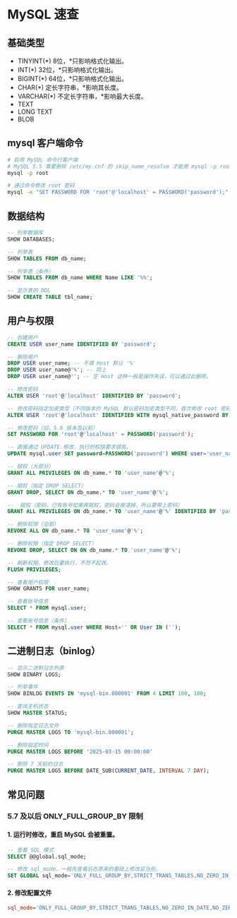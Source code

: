 # MySQL 速查

## 基础类型

- TINYINT(*) 8位，*只影响格式化输出。
- INT(*) 32位，*只影响格式化输出。
- BIGINT(*) 64位，*只影响格式化输出。
- CHAR(*) 定长字符串，*影响其长度。
- VARCHAR(*) 不定长字符串，*影响最大长度。
- TEXT
- LONG TEXT
- BLOB

## mysql 客户端命令

```bash
# 启用 MySQL 命令行客户端
# MySQL 5.5 需要删除 /etc/my.cnf 的 skip_name_resolve 才能用 mysql -p root 登录
mysql -p root

# 通过命令修改 root 密码
mysql -e "SET PASSWORD FOR 'root'@'localhost' = PASSWORD('password');"
```

## 数据结构

```sql
-- 列举数据库
SHOW DATABASES;

-- 列举表
SHOW TABLES FROM db_name;

-- 列举表（条件）
SHOW TABLES FROM db_name WHERE Name LIKE '%%';

-- 显示表的 DDL
SHOW CREATE TABLE tbl_name;
```

## 用户与权限

```sql
-- 创建用户
CREATE USER user_name IDENTIFIED BY 'password';

-- 删除用户
DROP USER user_name; -- 不填 Host 默认 '%'
DROP USER user_name@'%'; -- 同上
DROP USER user_name@''; -- 空 Host 这种一般是操作失误，可以通过此删除。

-- 修改密码
ALTER USER 'root'@'localhost' IDENTIFIED BY 'password';

-- 修改密码指定加密类型（不同版本的 MySQL 默认密码加密类型不同，首次修改 root 密码必须是 localhost）
ALTER USER 'root'@'localhost' IDENTIFIED WITH mysql_native_password BY 'password';

-- 修改密码（旧，5.6 版本及以前）
SET PASSWORD FOR 'root'@'localhost' = PASSWORD('password'); 

-- 直接通过 UPDATE 修改，执行的权限要求很高。
UPDATE mysql.user SET password=PASSWORD('password') WHERE user='user_name';
```

```sql
-- 赋权（大部分）
GRANT ALL PRIVILEGES ON db_name.* TO 'user_name'@'%';

-- 赋权（指定 DROP SELECT）
GRANT DROP, SELECT ON db_name.* TO 'user_name'@'%';

--  赋权（密码，已有账号如果再赋权，密码会被清掉，所以要带上密码）
GRANT ALL PRIVILEGES ON db_name.* TO 'user_name'@'%' IDENTIFIED BY 'password' WITH GRANT OPTION;

-- 删除权限（全部）
REVOKE ALL ON db_name.* TO 'user_name'@'%';

-- 删除权限（指定 DROP SELECT）
REVOKE DROP, SELECT ON ON db_name.* TO 'user_name'@'%';

-- 刷新权限，修改后要执行，不然不起效。
FLUSH PRIVILEGES;

-- 查看用户权限
SHOW GRANTS FOR user_name;

-- 查看账号信息
SELECT * FROM mysql.user;

-- 查看账号信息（条件）
SELECT * FROM mysql.user WHERE Host='' OR User IN ('');
```

## 二进制日志（binlog）

```sql
-- 显示二进制日志列表
SHOW BINARY LOGS;

-- 列举事件
SHOW BINLOG EVENTS IN 'mysql-bin.000001' FROM 4 LIMIT 100, 100;

-- 查询主机状态
SHOW MASTER STATUS;

-- 删除指定日志文件
PURGE MASTER LOGS TO 'mysql-bin.000001';

-- 删除指定时间
PURGE MASTER LOGS BEFORE '2025-03-15 00:00:00'

-- 删除 7 天前的日志
PURGE MASTER LOGS BEFORE DATE_SUB(CURRENT_DATE, INTERVAL 7 DAY);
```

## 常见问题

### 5.7 及以后 ONLY_FULL_GROUP_BY 限制

#### 1. 运行时修改，重启 MySQL 会被重置。
```sql
-- 查看 SQL 模式
SELECT @@global.sql_mode;

-- 修改 sql_mode，一般先查看后在原来的基础上修改妥当些。
SET GLOBAL sql_mode='ONLY_FULL_GROUP_BY,STRICT_TRANS_TABLES,NO_ZERO_IN_DATE,NO_ZERO_DATE,ERROR_FOR_DIVISION_BY_ZERO,NO_ENGINE_SUBSTITUTION';
```

#### 2. 修改配置文件

```ini
sql_mode='ONLY_FULL_GROUP_BY,STRICT_TRANS_TABLES,NO_ZERO_IN_DATE,NO_ZERO_DATE,ERROR_FOR_DIVISION_BY_ZERO,NO_ENGINE_SUBSTITUTION'
```
